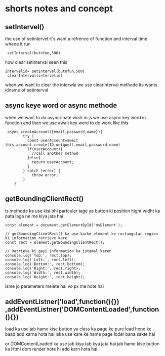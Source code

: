 # shorts notes and concept
## setIntervel()
the use of setintervel 
it's want a refrence of function and interval time whene it run 
```
 setInterval(butnfun,500)

```
how clear setinterval
seen this
 ```
 intervelid= setInterval(butnfun,500)
  clearInterval(intervelid)
 
 ```
 when we want to clear the interwla we use clearinterval methode its wants idname of setinterval 
## async keye word or async methode
when we want to do asyncrinate work in js we use async key word in function and then we use await key word to do work like this
```
 async createAccount({email,password,name}){
        try {
          const userAccount=await this.account.create(ID.unique(),email,password,name)
          if(userAccount){
            //call another method
          }else{
            return userAccount;
          }
        } catch (error) {
            throw error;
        }
    }
```
## getBoundingClientRect() 
is methode ka use kisi bhi partculer tage ya button ki position hight widht ka pata laga ne me kiya jata hai
```
const element = document.getElementById('myElement');

// getBoundingClientRect() ka use karke element ke rectangular region ki information retrieve kare
const rect = element.getBoundingClientRect();

// Retrieve ki gayi information ka istemal karen
console.log('Top:', rect.top);
console.log('Left:', rect.left);
console.log('Bottom:', rect.bottom);
console.log('Right:', rect.right);
console.log('Width:', rect.width);
console.log('Height:', rect.height);
```
isme jo parameters melete hai vo px me hote hai
## addEventListner('load',function(){}) ,addEventListner('DOMContentLoaded',function(){})
load ka use jab hame kise button ya class ka page ke pure load hone ke baad add karna hota hai iska use kare ke hame page loder bana sakte hai

or DOMContentLoaded ka use jab kiya tab kya jata hai jab hame kise button ka Html dom render hote hi add karn hota hai 
